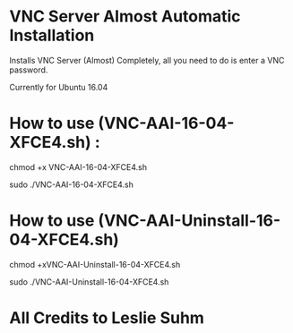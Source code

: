 # VNC Server Almost Automatic Installation

Installs VNC Server (Almost) Completely, all you need to do is enter a VNC password.

Currently for Ubuntu 16.04



# How to use (VNC-AAI-16-04-XFCE4.sh) : 

chmod +x VNC-AAI-16-04-XFCE4.sh

sudo ./VNC-AAI-16-04-XFCE4.sh


# How to use (VNC-AAI-Uninstall-16-04-XFCE4.sh)

chmod +xVNC-AAI-Uninstall-16-04-XFCE4.sh

sudo ./VNC-AAI-Uninstall-16-04-XFCE4.sh


# All Credits to Leslie Suhm
